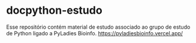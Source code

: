 # docpython-estudo
Esse repositório contém material de estudo associado ao grupo de estudo de Python ligado a PyLadies Bioinfo. https://pyladiesbioinfo.vercel.app/
